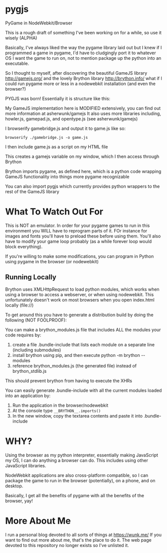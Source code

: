 # pygjs

PyGame in NodeWebkit/Browser

This is a rough draft of something I've been working on for a while, so use it wisely (ALPHA)

Basically, I've always liked the way the pygame library laid out but I knew if I programmed a game in pygame, I'd have to cludgingly port it to whatever OS I want the game to run on, not to mention package up the python into an executable.

So I thought to myself, after discovering the beautiful GameJS library http://gamejs.org/ and the lovely Brython library http://brython.info/ what if I could run pygame more or less in a nodewebkit installation (and even the browser?)

PYGJS was born!  Essentially it is structure like this:

My GameJS implementation here is MODIFIED extensively, you can find out more information at asherwunk/gamejs  It also uses more libraries including, howler.js, gamepad.js, and opentype.js (see asherwunk/gamejs)

I browserify gamebridge.js and output it to game.js like so:

```
browserify ./gamebridge.js -o game.js
```

I then include game.js as a script on my HTML file

This creates a gamejs variable on my window, which I then access through Brython

Brython imports pygame, as defined here, which is a python code wrapping GameJS functionality into things more pygame recognizable

You can also import pygjs which currently provides python wrappers to the rest of the GameJS library

# What To Watch Out For

This is NOT an emulator.  In order for your pygame games to run in this environment you WILL have to reprogram parts of it.  FOr instance for images and fonts you'll have to preload these before using them.  You'll also have to modify your game loop probably (as a while forever loop would block everything).

If you're willing to make some modifications, you can program in Python using pygame in the browser (or nodewebkit)

## Running Locally

Brython uses XMLHttpRequest to load python modules, which works when using a browser to access a webserver, or when using nodewebkit.  This unfortunately doesn't work on most browsers when you open index.html locally (file://)

To get around this you have to generate a distribution build by doing the following (NOT FOOLPROOF):

You can make a brython_modules.js file that includes ALL the modules your code requires by:

1. create a file .bundle-include that lists each module on a separate line (including submodules)
2. install brython using pip, and then execute python -m brython --modules
3. reference brython_modules.js (the generated file) instead of brython_stdlib.js

This should prevent brython from having to execute the XHRs

You can easily generate .bundle-include with all the current modules loaded into an application by:

1. Run the application in the browser/nodewebkit
2. At the console type `__BRYTHON__.imports()`
3. In the new window, copy the textarea contents and paste it into .bundle-include

# WHY?

Using the browser as my python interpreter, essentially making JavaScript my OS, I can do anything a browser can do.  This includes using other JavaScript libraries.

NodeWebkit applications are also cross-platform compatible, so I can package the game to run in the browser (potentially), on a phone, and on desktop.

Basically, I get all the benefits of pygame with all the benefits of the browser, yay!

# More About Me

I run a personal blog devoted to all sorts of things at https://wunk.me/  If you want to find out more about me, that's the place to do it.
The web page devoted to this repository no longer exists so I've unlisted it.
